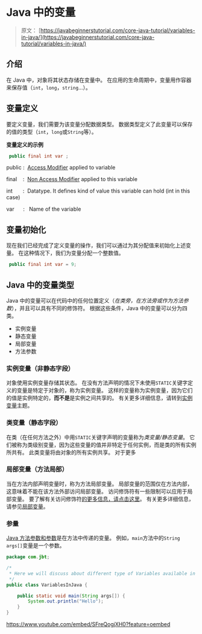 # Java 中的变量

> 原文： [https://javabeginnerstutorial.com/core-java-tutorial/variables-in-java/](https://javabeginnerstutorial.com/core-java-tutorial/variables-in-java/)

## 介绍

在 Java 中，对象将其状态存储在变量中。 在应用的生命周期中，变量用作容器来保存值（`int`，`long`，`string`…）。

## 变量定义

要定义变量，我们需要为该变量分配数据类型。 数据类型定义了此变量可以保存的值的类型（`int`，`long`或`String`等）。

**变量定义的示例**

```java
 public final int var ;
```

public :  [Access Modifier](https://javabeginnerstutorial.com/core-java-tutorial/access-modifier-in-java/ "Access Modifiers in Java") applied to variable

final    :  [Non Access Modifier](https://javabeginnerstutorial.com/core-java-tutorial/non-access-modifiers-in-java/ "Non Access Modifiers in Java") applied to this variable

int       :  Datatype. It defines kind of value this variable can hold (int in this case)

var      :   Name of the variable

## 变量初始化

现在我们已经完成了定义变量的操作，我们可以通过为其分配值来初始化上述变量。 在这种情况下，我们为变量分配一个整数值。

```java
 public final int var = 9;
```

## Java 中的变量类型

Java 中的变量可以在代码中的任何位置定义（*在类旁，在方法旁或作为方法参数*），并且可以具有不同的修饰符。 根据这些条件，Java 中的变量可以分为四类。

*   实例变量
*   静态变量
*   局部变量
*   方法参数

### 实例变量（非静态字段）

对象使用实例变量存储其状态。 在没有方法声明的情况下未使用`STATIC`关键字定义的变量是特定于对象的，称为实例变量。 这样的变量称为实例变量，因为它们的值是实例特定的，**而不是**是实例之间共享的。 有关更多详细信息，请转到[实例变量](https://javabeginnerstutorial.com/core-java-tutorial/instance-variable-java/)主题。

### 类变量（静态字段）

在类（在任何方法之外）中用`STATIC`关键字声明的变量称为*类变量/静态变量*。 它们被称为类级别变量，因为这些变量的值并非特定于任何实例，而是类的所有实例所共有。 此类变量将由对象的所有实例共享。 对于更多

### 局部变量（方法局部）

当在方法内部声明变量时，称为方法局部变量。 局部变量的范围仅在方法内部，这意味着不能在该方法外部访问局部变量。 访问修饰符有一些限制可以应用于局部变量。 要了解有关访问修饰符[的更多信息，请点击这里](https://javabeginnerstutorial.com/core-java-tutorial/access-modifier-in-java/ "Access Modifiers in Java")。 有关更多详细信息，请参见[局部变量](https://javabeginnerstutorial.com/core-java-tutorial/local-variable-in-java/)。

### 参量

[Java 方法参数和参数](https://javabeginnerstutorial.com/core-java-tutorial/java-method-parameter-and-argument/)是在方法中传递的变量。 例如，`main`方法中的`String args[]`变量是一个参数。

```java
package com.jbt;

/*
 * Here we will discuss about different type of Variables available in Java
 */
public class VariablesInJava {

	public static void main(String args[]) {
		System.out.println("Hello");
	}
}
```

<https://www.youtube.com/embed/SFreQogjXH0?feature=oembed>

